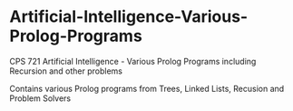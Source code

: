 # Artificial-Intelligence-Various-Prolog-Programs
CPS 721 Artificial Intelligence - Various Prolog Programs including Recursion and other problems

Contains various Prolog programs from Trees, Linked Lists, Recusion and Problem Solvers
